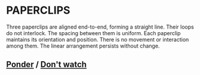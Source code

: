 # PAPERCLIPS

Three paperclips are aligned end-to-end, forming a straight line. Their loops do not interlock. The spacing between them is uniform. Each paperclip maintains its orientation and position. There is no movement or interaction among them. The linear arrangement persists without change.

## [Ponder](page-fe1088ffc7de9545) / [Don't watch](page-7abdf477979c2b69)
